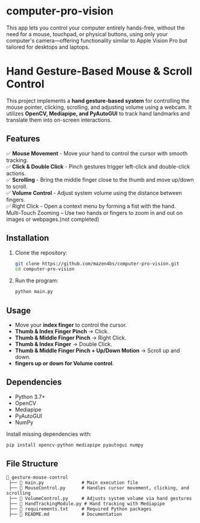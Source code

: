 # computer-pro-vision
This app lets you control your computer entirely hands-free, without the need for a mouse, touchpad, or physical buttons, using only your computer's camera—offering functionality similar to Apple Vision Pro but tailored for desktops and laptops.
# Hand Gesture-Based Mouse & Scroll Control

This project implements a **hand gesture-based system** for controlling the mouse pointer, clicking, scrolling, and adjusting volume using a webcam. It utilizes **OpenCV, Mediapipe, and PyAutoGUI** to track hand landmarks and translate them into on-screen interactions.

## Features
✅ **Mouse Movement** - Move your hand to control the cursor with smooth tracking.  
✅ **Click & Double Click** - Pinch gestures trigger left-click and double-click actions.  
✅ **Scrolling** - Bring the middle finger close to the thumb and move up/down to scroll.  
✅ **Volume Control** - Adjust system volume using the distance between fingers.  
✅ Right Click - Open a context menu by forming a fist with the hand. <br>
Multi-Touch Zooming – Use two hands or fingers to zoom in and out on images or webpages.(not completed)



## Installation
1. Clone the repository:
   ```bash
   git clone https://github.com/mazen4bs/computer-pro-vision.git
   cd computer-pro-vision
   ```
2. Run the program:
   ```bash
   python main.py
   ```

## Usage
- Move your **index finger** to control the cursor.
- **Thumb & Index Finger Pinch** → Click.
- **Thumb & Middle Finger Pinch** → Right Click.
- **Thumb & Index Finger** → Double Click.
- **Thumb & Middle Finger Pinch + Up/Down Motion** → Scroll up and down.
- **fingers up or down for Volume control**.

## Dependencies
- Python 3.7+
- OpenCV
- Mediapipe
- PyAutoGUI
- NumPy

Install missing dependencies with:
```bash
pip install opencv-python mediapipe pyautogui numpy
```

## File Structure
```
📂 gesture-mouse-control
 ├── 📜 main.py              # Main execution file
 ├── 📜 MouseControl.py      # Handles cursor movement, clicking, and scrolling
 ├── 📜 VolumeControl.py     # Adjusts system volume via hand gestures
 ├── 📜 HandTrackingModule.py # Hand tracking with Mediapipe
 ├── 📜 requirements.txt     # Required Python packages
 ├── 📜 README.md            # Documentation
```
